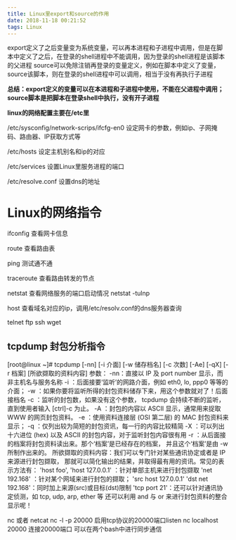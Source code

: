 ```yaml
---
title: Linux里export和source的作用
date: 2018-11-18 00:21:52
tags: Linux
---
```


export定义了之后变量变为系统变量，可以再本进程和子进程中调用，但是在脚本中定义了之后，在登录的shell进程中不能调用，因为登录的shell进程是该脚本的父进程
source可以免除注销再登录的变量定义，例如在脚本中定义了变量，source该脚本，则在登录的shell进程中可以调用，相当于没有再执行子进程

**总结：export定义的变量可以在本进程和子进程中使用，不能在父进程中调用；source脚本是把脚本在登录shell中执行，没有开子进程**

**linux的网络配置主要在/etc里**

/etc/sysconfig/network-scrips/ifcfg-en0
设定网卡的参数，例如ip、子网掩码、路由器、IP获取方式等

/etc/hosts
设定主机别名和ip的对应

/etc/services
设置Linux里服务进程的端口

/etc/resolve.conf
设置dns的地址


# Linux的网络指令
ifconfig 查看网卡信息

route 查看路由表

ping 测试通不通

traceroute 查看路由转发的节点

netstat 查看网络服务的端口启动情况 netstat -tulnp

host 查看域名对应的ip，调用/etc/resolv.conf的dns服务器查询

telnet ftp ssh wget

## tcpdump 封包分析指令
[root@linux ~]# tcpdump [-nn] [-i 介面] [-w 储存档名] [-c 次数] [-Ae]
                        [-qX] [-r 档案] [所欲撷取的资料内容]
参数：
-nn：直接以 IP 及 port number 显示，而非主机名与服务名称
-i ：后面接要‘监听’的网路介面，例如 eth0, lo, ppp0 等等的介面；
-w ：如果你要将监听所得的封包资料储存下来，用这个参数就对了！后面接档名
-c ：监听的封包数，如果没有这个参数， tcpdump 会持续不断的监听，
     直到使用者输入 [ctrl]-c 为止。
-A ：封包的内容以 ASCII 显示，通常用来捉取 WWW 的网页封包资料。
-e ：使用资料连接层 (OSI 第二层) 的 MAC 封包资料来显示；
-q ：仅列出较为简短的封包资讯，每一行的内容比较精简
-X ：可以列出十六进位 (hex) 以及 ASCII 的封包内容，对于监听封包内容很有用
-r ：从后面接的档案将封包资料读出来。那个‘档案’是已经存在的档案，
     并且这个‘档案’是由 -w 所制作出来的。
所欲撷取的资料内容：我们可以专门针对某些通讯协定或者是 IP 来源进行封包撷取，
     那就可以简化输出的结果，并取得最有用的资讯。常见的表示方法有：
     'host foo', 'host 127.0.0.1' ：针对单部主机来进行封包撷取
     'net 192.168' ：针对某个网域来进行封包的撷取；
     'src host 127.0.0.1' 'dst net 192.168'：同时加上来源(src)或目标(dst)限制
     'tcp port 21'：还可以针对通讯协定侦测，如 tcp, udp, arp, ether 等
     还可以利用 and 与 or 来进行封包资料的整合显示呢！



nc 或者 netcat 
nc -l -p 20000 启用tcp协议的20000端口listen
nc localhost 20000 连接20000端口
可以在两个bash中进行同步通信


